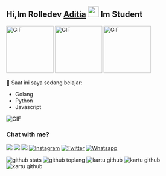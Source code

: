 ## Hi,lm Rolledev [Aditia](https//wa.me/6281284745140) <img src="https://github.com/TheDudeThatCode/TheDudeThatCode/blob/master/Assets/Hi.gif" width= "29px"> lm Student

<img align="kanan" alt="GIF" height="125px" src="https://i.giphy.com/media/LMt9638dO8dftAjtco/200.webp" />
<img align="kanan" alt="GIF" height="125px" src="https://media3.giphy.com/media/ln7z2eWriiQAllfVcn/200w.webp" />
<img align="kanan" alt="GIF" height="125px" src="https://media.giphy.com/media/0YLMNYmGyMfcqRX1j1/source.gif" />

:page_with_curl: Saat ini saya sedang belajar:
- Golang 
- Python
- Javascript

<img align="center" fit="fill" alt="GIF" src="https://media.giphy.com/media/836HiJc7pgzy8iNXCn/giphy.gif" />

### Chat with me?
[<img src="https://img.shields.io/badge/Telegram-%40rolledays-blue">](https://t.me/aditia)
[<img src="https://img.shields.io/badge/LINE-misseu.ong-brightgreen">](https://line.me/ti/p/~misseu.ong)
[<img src="https://img.shields.io/badge/Email-cwhite38%40student.mtsac.edu-orange">](mailto:cwhite38@student.mtsac.edu)
<a href="https://www.instagram.com/wa.bot" target="_blank"><img src="https://img.shields.io/badge/Instagram-%23E4405F.svg?&style =flat-square&logo=instagram&logoColor=white" alt="Instagram"></a>
<a href="https://twitter.com/_fnbots_" target="_blank"><img src="https://img.shields.io/badge/Twitter-%231877F2.svg?&style=flat-square&logo =Twitter&logoColor=white" alt="Twitter"></a>
<a href="https://wa.me/6281284745140" target="_blank"><img src="https://img.shields.io/badge/Whatsapp-%808080.svg?&style=flat-square&logo =Whatsapp&logoColor=white" alt="Whatsapp"></a>

![github stats](https://github-readme-stats.vercel.app/api?username=rolledays&show_icons=true&theme=radical)
![github toplang](https://github-readme-stats.vercel.app/api/top-langs/?username=rolledays&layout=compact&theme=radical)
![kartu github](https://github-readme-stats.vercel.app/api/pin/?username=rolledays&repo=rollebot-openwa&theme=radical)
![kartu github](https://github-readme-stats.vercel.app/api/pin/?username=rolledays&repo=rolle-bot-baileys&theme=nightowl)
![kartu github](https://github-readme-stats.vercel.app/api/pin/?username=rolledays&repo=Archimed&theme=radical)
